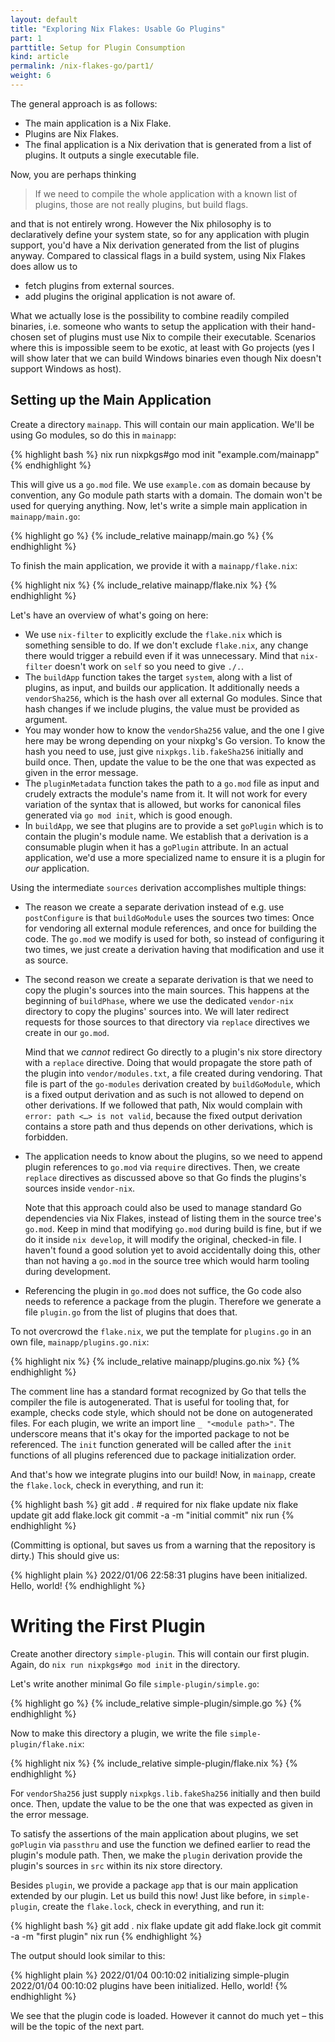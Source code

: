 ```yaml
---
layout: default
title: "Exploring Nix Flakes: Usable Go Plugins"
part: 1
parttitle: Setup for Plugin Consumption
kind: article
permalink: /nix-flakes-go/part1/
weight: 6
---
```


The general approach is as follows:

 * The main application is a Nix Flake.
 * Plugins are Nix Flakes.
 * The final application is a Nix derivation that is generated from a list of plugins. It outputs a single executable file.

Now, you are perhaps thinking

> If we need to compile the whole application with a known list of plugins, those are not really plugins, but build flags.

and that is not entirely wrong.
However the Nix philosophy is to declaratively define your system state, so for any application with plugin support, you'd have a Nix derivation generated from the list of plugins anyway.
Compared to classical flags in a build system, using Nix Flakes does allow us to

 * fetch plugins from external sources.
 * add plugins the original application is not aware of.

What we actually lose is the possibility to combine readily compiled binaries, i.e. someone who wants to setup the application with their hand-chosen set of plugins must use Nix to compile their executable.
Scenarios where this is impossible seem to be exotic, at least with Go projects (yes I will show later that we can build Windows binaries even though Nix doesn't support Windows as host).

## Setting up the Main Application

Create a directory `mainapp`.
This will contain our main application.
We'll be using Go modules, so do this in `mainapp`:

{% highlight bash %}
nix run nixpkgs#go mod init "example.com/mainapp"
{% endhighlight %}

This will give us a `go.mod` file.
We use `example.com` as domain because by convention, any Go module path starts with a domain.
The domain won't be used for querying anything.
Now, let's write a simple main application in `mainapp/main.go`:

{% highlight go %}
{% include_relative mainapp/main.go %}
{% endhighlight %}

To finish the main application, we provide it with a `mainapp/flake.nix`:

{% highlight nix %}
{% include_relative mainapp/flake.nix %}
{% endhighlight %}

Let's have an overview of what's going on here:

 * We use `nix-filter` to explicitly exclude the `flake.nix` which is something sensible to do.
   If we don't exclude `flake.nix`, any change there would trigger a rebuild even if it was unnecessary.
   Mind that `nix-filter` doesn't work on `self` so you need to give `./.`.
 * The `buildApp` function takes the target `system`, along with a list of plugins, as input, and builds our application.
   It additionally needs a `vendorSha256`, which is the hash over all external Go modules.
   Since that hash changes if we include plugins, the value must be provided as argument.
 * You may wonder how to know the `vendorSha256` value, and the one I give here may be wrong depending on your nixpkg's Go version.
   To know the hash you need to use, just give `nixpkgs.lib.fakeSha256` initially and build once.
   Then, update the value to be the one that was expected as given in the error message.
 * The `pluginMetadata` function takes the path to a `go.mod` file as input and crudely extracts the module's name from it.
   It will not work for every variation of the syntax that is allowed, but works for canonical files generated via `go mod init`, which is good enough.
 * In `buildApp`, we see that plugins are to provide a set `goPlugin` which is to contain the plugin's module name.
   We establish that a derivation is a consumable plugin when it has a `goPlugin` attribute.
   In an actual application, we'd use a more specialized name to ensure it is a plugin for *our* application.

Using the intermediate `sources` derivation accomplishes multiple things:

 * The reason we create a separate derivation instead of e.g. use `postConfigure` is that `buildGoModule` uses the sources two times:
   Once for vendoring all external module references, and once for building the code.
   The `go.mod` we modify is used for both, so instead of configuring it two times, we just create a derivation having that modification and use it as source.
 * The second reason we create a separate derivation is that we need to copy the plugin's sources into the main sources.
   This happens at the beginning of `buildPhase`, where we use the dedicated `vendor-nix` directory to copy the plugins' sources into.
   We will later redirect requests for those sources to that directory via `replace` directives we create in our `go.mod`.
   
   Mind that we *cannot* redirect Go directly to a plugin's nix store directory with a `replace` directive.
   Doing that would propagate the store path of the plugin into `vendor/modules.txt`, a file created during vendoring.
   That file is part of the `go-modules` derivation created by `buildGoModule`, which is a fixed output derivation and as such is not allowed to depend on other derivations.
   If we followed that path, Nix would complain with `error: path <…> is not valid`, because the fixed output derivation contains a store path and thus depends on other derivations, which is forbidden.
 * The application needs to know about the plugins, so we need to append plugin references to `go.mod` via `require` directives.
   Then, we create `replace` directives as discussed above so that Go finds the plugins's sources inside `vendor-nix`.
   
   Note that this approach could also be used to manage standard Go dependencies via Nix Flakes, instead of listing them in the source tree's `go.mod`.
   Keep in mind that modifying `go.mod` during build is fine, but if we do it inside `nix develop`, it will modify the original, checked-in file.
   I haven't found a good solution yet to avoid accidentally doing this, other than not having a `go.mod` in the source tree which would harm tooling during development.
 * Referencing the plugin in `go.mod` does not suffice, the Go code also needs to reference a package from the plugin.
   Therefore we generate a file `plugin.go` from the list of plugins that does that.

To not overcrowd the `flake.nix`, we put the template for `plugins.go` in an own file, `mainapp/plugins.go.nix`:

{% highlight nix %}
{% include_relative mainapp/plugins.go.nix %}
{% endhighlight %}

The comment line has a standard format recognized by Go that tells the compiler the file is autogenerated.
That is useful for tooling that, for example, checks code style, which should not be done on autogenerated files.
For each plugin, we write an import line `_ "<module path>"`.
The underscore means that it's okay for the imported package to not be referenced.
The `init` function generated will be called after the `init` functions of all plugins referenced due to package initialization order.

And that's how we integrate plugins into our build!
Now, in `mainapp`, create the `flake.lock`, check in everything, and run it:

{% highlight bash %}
git add . # required for nix flake update
nix flake update
git add flake.lock
git commit -a -m "initial commit"
nix run
{% endhighlight %}

(Committing is optional, but saves us from a warning that the repository is dirty.)
This should give us:

{% highlight plain %}
2022/01/06 22:58:31 plugins have been initialized.
Hello, world!
{% endhighlight %}

# Writing the First Plugin

Create another directory `simple-plugin`.
This will contain our first plugin.
Again, do `nix run nixpkgs#go mod init` in the directory.

Let's write another minimal Go file `simple-plugin/simple.go`:

{% highlight go %}
{% include_relative simple-plugin/simple.go %}
{% endhighlight %}

Now to make this directory a plugin, we write the file `simple-plugin/flake.nix`:

{% highlight nix %}
{% include_relative simple-plugin/flake.nix %}
{% endhighlight %}

For `vendorSha256` just supply `nixpkgs.lib.fakeSha256` initially and then build once.
Then, update the value to be the one that was expected as given in the error message.

To satisfy the assertions of the main application about plugins, we set `goPlugin` via `passthru` and use the function we defined earlier to read the plugin's module path.
Then, we make the `plugin` derivation provide the plugin's sources in `src` within its nix store directory.

Besides `plugin`, we provide a package `app` that is our main application extended by our plugin.
Let us build this now!
Just like before, in `simple-plugin`, create the `flake.lock`, check in everything, and run it:

{% highlight bash %}
git add .
nix flake update
git add flake.lock
git commit -a -m "first plugin"
nix run
{% endhighlight %}

The output should look similar to this:

{% highlight plain %}
2022/01/04 00:10:02 initializing simple-plugin
2022/01/04 00:10:02 plugins have been initialized.
Hello, world!
{% endhighlight %}

We see that the plugin code is loaded.
However it cannot do much yet – this will be the topic of the next part.